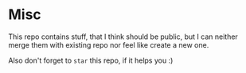 # Misc


This repo contains stuff, that I think should be public, but I can neither merge them with existing repo nor feel like create a new one.


Also don't forget to `star` this repo, if it helps you :) 
